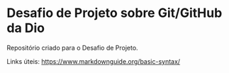 # Desafio de Projeto sobre Git/GitHub da Dio
Repositório criado para o Desafio de Projeto.

Links úteis:
https://www.markdownguide.org/basic-syntax/

